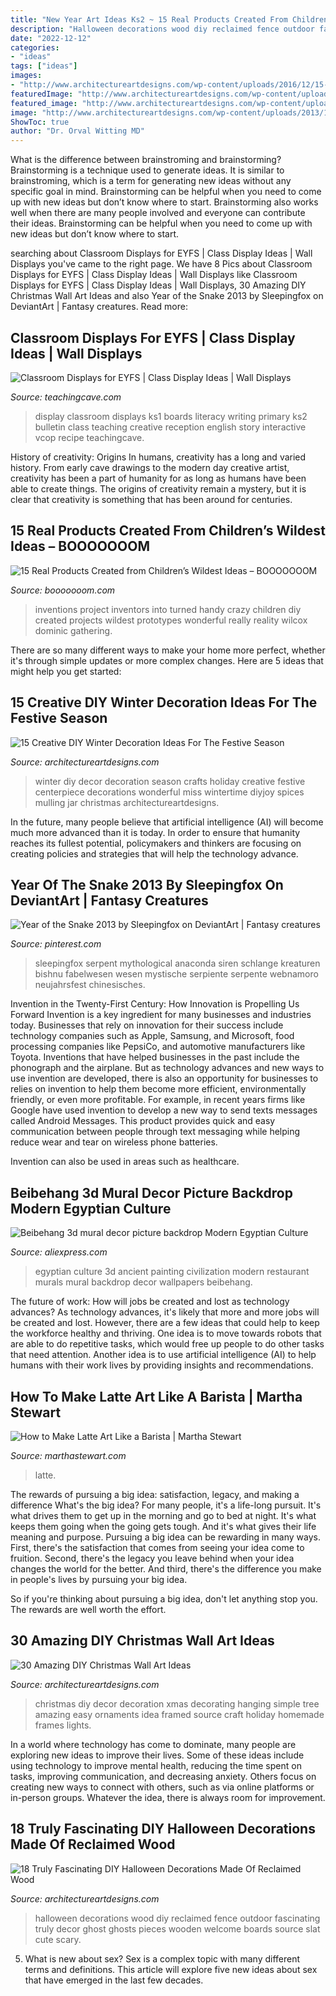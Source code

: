 ```yaml
---
title: "New Year Art Ideas Ks2 ~ 15 Real Products Created From Children’s Wildest Ideas – Booooooom"
description: "Halloween decorations wood diy reclaimed fence outdoor fascinating truly decor ghost ghosts pieces wooden welcome boards source slat cute scary"
date: "2022-12-12"
categories:
- "ideas"
tags: ["ideas"]
images:
- "http://www.architectureartdesigns.com/wp-content/uploads/2016/12/15-Creative-DIY-Winter-Decoration-Ideas-For-The-Festive-Season-10.jpg"
featuredImage: "http://www.architectureartdesigns.com/wp-content/uploads/2016/09/9-8.jpg"
featured_image: "http://www.architectureartdesigns.com/wp-content/uploads/2016/09/9-8.jpg"
image: "http://www.architectureartdesigns.com/wp-content/uploads/2013/12/29.jpeg"
ShowToc: true
author: "Dr. Orval Witting MD"
---
```



What is the difference between brainstroming and brainstorming?
Brainstorming is a technique used to generate ideas. It is similar to brainstroming, which is a term for generating new ideas without any specific goal in mind. Brainstorming can be helpful when you need to come up with new ideas but don’t know where to start.  Brainstorming also works well when there are many people involved and everyone can contribute their ideas. Brainstorming can be helpful when you need to come up with new ideas but don’t know where to start.

	

		
searching about Classroom Displays for EYFS | Class Display Ideas | Wall Displays you've came to the right page. We have 8 Pics about Classroom Displays for EYFS | Class Display Ideas | Wall Displays like Classroom Displays for EYFS | Class Display Ideas | Wall Displays, 30 Amazing DIY Christmas Wall Art Ideas and also Year of the Snake 2013 by Sleepingfox on DeviantArt | Fantasy creatures. Read more:
		
    
## Classroom Displays For EYFS | Class Display Ideas | Wall Displays

<img loading=lazy src="https://www.teachingcave.com/wp-content/uploads/2013/10/Lit-display-1.jpg" onerror="this.onerror=null;this.src='https://tse3.mm.bing.net/th?id=OIP.ZrPETOqOuVEa2ItQe4IyCwHaJ6&amp;pid=15.1';" alt="Classroom Displays for EYFS | Class Display Ideas | Wall Displays">

_Source: teachingcave.com_

>display classroom displays ks1 boards literacy writing primary ks2 bulletin class teaching creative reception english story interactive vcop recipe teachingcave. 

	

History of creativity: Origins
In humans, creativity has a long and varied history. From early cave drawings to the modern day creative artist, creativity has been a part of humanity for as long as humans have been able to create things. The origins of creativity remain a mystery, but it is clear that creativity is something that has been around for centuries.

    
## 15 Real Products Created From Children’s Wildest Ideas – BOOOOOOOM

<img loading=lazy src="http://www.booooooom.com/wp-content/uploads/2016/02/Inventions5.jpg" onerror="this.onerror=null;this.src='https://tse4.mm.bing.net/th?id=OIP.eZN64jQkF3o8cdmkz15GgwHaP7&amp;pid=15.1';" alt="15 Real Products Created from Children’s Wildest Ideas – BOOOOOOOM">

_Source: booooooom.com_

>inventions project inventors into turned handy crazy children diy created projects wildest prototypes wonderful really reality wilcox dominic gathering. 

	

There are so many different ways to make your home more perfect, whether it's through simple updates or more complex changes. Here are 5 ideas that might help you get started: 

    
## 15 Creative DIY Winter Decoration Ideas For The Festive Season

<img loading=lazy src="http://www.architectureartdesigns.com/wp-content/uploads/2016/12/15-Creative-DIY-Winter-Decoration-Ideas-For-The-Festive-Season-10.jpg" onerror="this.onerror=null;this.src='https://tse2.mm.bing.net/th?id=OIP.8fMDDaPKHZ0kSGWcVHbfVAHaKs&amp;pid=15.1';" alt="15 Creative DIY Winter Decoration Ideas For The Festive Season">

_Source: architectureartdesigns.com_

>winter diy decor decoration season crafts holiday creative festive centerpiece decorations wonderful miss wintertime diyjoy spices mulling jar christmas architectureartdesigns. 

	

In the future, many people believe that artificial intelligence (AI) will become much more advanced than it is today. In order to ensure that humanity reaches its fullest potential, policymakers and thinkers are focusing on creating policies and strategies that will help the technology advance.

    
## Year Of The Snake 2013 By Sleepingfox On DeviantArt | Fantasy Creatures

<img loading=lazy src="https://i.pinimg.com/736x/a5/57/2c/a5572c351a613336ea981367cad6e7bf.jpg" onerror="this.onerror=null;this.src='https://tse4.mm.bing.net/th?id=OIP._zQbGQCkz3J_kSEKladr0wHaLR&amp;pid=15.1';" alt="Year of the Snake 2013 by Sleepingfox on DeviantArt | Fantasy creatures">

_Source: pinterest.com_

>sleepingfox serpent mythological anaconda siren schlange kreaturen bishnu fabelwesen wesen mystische serpiente serpente webnamoro neujahrsfest chinesisches. 

	

Invention in the Twenty-First Century: How Innovation is Propelling Us Forward
Invention is a key ingredient for many businesses and industries today. Businesses that rely on innovation for their success include technology companies such as Apple, Samsung, and Microsoft, food processing companies like PepsiCo, and automotive manufacturers like Toyota. Inventions that have helped businesses in the past include the phonograph and the airplane.
But as technology advances and new ways to use invention are developed, there is also an opportunity for businesses to relies on invention to help them become more efficient, environmentally friendly, or even more profitable. For example, in recent years firms like Google have used invention to develop a new way to send texts messages called Android Messages. This product provides quick and easy communication between people through text messaging while helping reduce wear and tear on wireless phone batteries.

Invention can also be used in areas such as healthcare.

    
## Beibehang 3d Mural Decor Picture Backdrop Modern Egyptian Culture

<img loading=lazy src="https://ae01.alicdn.com/kf/HTB1GkBgNpXXXXaEXpXXq6xXFXXXL/Beibehang-3d-mural-decor-picture-backdrop-Modern-Egyptian-Culture-Ancient-Civilization-art-Restaurant-wall-painting-mural.jpg" onerror="this.onerror=null;this.src='https://tse1.mm.bing.net/th?id=OIP.gw3W_ZvlI2EP7GQfe73R_gHaHa&amp;pid=15.1';" alt="Beibehang 3d mural decor picture backdrop Modern Egyptian Culture">

_Source: aliexpress.com_

>egyptian culture 3d ancient painting civilization modern restaurant murals mural backdrop decor wallpapers beibehang. 

	

The future of work: How will jobs be created and lost as technology advances?
As technology advances, it's likely that more and more jobs will be created and lost. However, there are a few ideas that could help to keep the workforce healthy and thriving. One idea is to move towards robots that are able to do repetitive tasks, which would free up people to do other tasks that need attention. Another idea is to use artificial intelligence (AI) to help humans with their work lives by providing insights and recommendations.

    
## How To Make Latte Art Like A Barista | Martha Stewart

<img loading=lazy src="http://assets.marthastewart.com/styles/wmax-1500/d9/Latte_art/Latte_art_5.JPG?itok=vwNILKj0" onerror="this.onerror=null;this.src='https://tse4.mm.bing.net/th?id=OIP.BGHzCBzr3SKxK0XNw5970gHaKh&amp;pid=15.1';" alt="How to Make Latte Art Like a Barista | Martha Stewart">

_Source: marthastewart.com_

>latte. 

	

The rewards of pursuing a big idea: satisfaction, legacy, and making a difference
What's the big idea? For many people, it's a life-long pursuit. It's what drives them to get up in the morning and go to bed at night. It's what keeps them going when the going gets tough. And it's what gives their life meaning and purpose.
 Pursuing a big idea can be rewarding in many ways. First, there's the satisfaction that comes from seeing your idea come to fruition. Second, there's the legacy you leave behind when your idea changes the world for the better. And third, there's the difference you make in people's lives by pursuing your big idea.

So if you're thinking about pursuing a big idea, don't let anything stop you. The rewards are well worth the effort.

    
## 30 Amazing DIY Christmas Wall Art Ideas

<img loading=lazy src="http://www.architectureartdesigns.com/wp-content/uploads/2013/12/29.jpeg" onerror="this.onerror=null;this.src='https://tse2.mm.bing.net/th?id=OIP.YjR8FNQubtJtIY_VyUaCaQHaJ3&amp;pid=15.1';" alt="30 Amazing DIY Christmas Wall Art Ideas">

_Source: architectureartdesigns.com_

>christmas diy decor decoration xmas decorating hanging simple tree amazing easy ornaments idea framed source craft holiday homemade frames lights. 

	

In a world where technology has come to dominate, many people are exploring new ideas to improve their lives. Some of these ideas include using technology to improve mental health, reducing the time spent on tasks, improving communication, and decreasing anxiety. Others focus on creating new ways to connect with others, such as via online platforms or in-person groups. Whatever the idea, there is always room for improvement.

    
## 18 Truly Fascinating DIY Halloween Decorations Made Of Reclaimed Wood

<img loading=lazy src="http://www.architectureartdesigns.com/wp-content/uploads/2016/09/9-8.jpg" onerror="this.onerror=null;this.src='https://tse4.mm.bing.net/th?id=OIP.MkHW-hO0ZQ2iNMTEMF1dVwHaNI&amp;pid=15.1';" alt="18 Truly Fascinating DIY Halloween Decorations Made Of Reclaimed Wood">

_Source: architectureartdesigns.com_

>halloween decorations wood diy reclaimed fence outdoor fascinating truly decor ghost ghosts pieces wooden welcome boards source slat cute scary. 

	

5. What is new about sex?
Sex is a complex topic with many different terms and definitions. This article will explore five new ideas about sex that have emerged in the last few decades.

